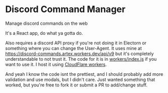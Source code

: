 # Discord Command Manager

Manage discord commands on the web

It's a React app, do what ya gotta do. 

Also requires a discord API proxy if you're not doing it in Electorn or something where you can change the User-Agent. It uses mine at https://discord-commands.artex.workers.dev/api/v9 but it's completely understandable to not trust it. The code for it is in [workers/index.js](/workers/index.js) if you want to use it. I host it using [CloudFlare workers](https://developers.cloudflare.com/workers/).

And yeah I know the code isnt the prettiest, and I should probably add more validation and use modals, but I didn't care. Just wanted something that worked, but you're free to fork it or submit a PR to add/change stuff.